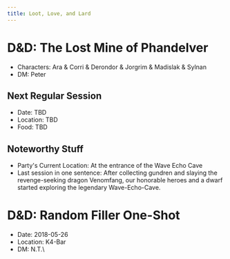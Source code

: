 ```yaml
---
title: Loot, Love, and Lard 
---
```


# D&D: The Lost Mine of Phandelver
- Characters: Ara & Corri & Derondor & Jorgrim & Madislak & Sylnan
- DM: Peter


## Next Regular Session
- Date: TBD
- Location: TBD
- Food: TBD

## Noteworthy Stuff
- Party's Current Location: At the entrance of the Wave Echo Cave
- Last session in one sentence: After collecting gundren and slaying the revenge-seeking dragon Venomfang, our honorable heroes and a dwarf started exploring the legendary Wave-Echo-Cave.

# D&D: Random Filler One-Shot
- Date: 2018-05-26
- Location: K4-Bar
- DM: N.T.\
